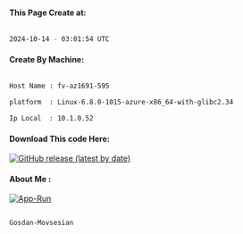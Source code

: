 
   
#### This Page Create at:

```bash

2024-10-14 - 03:01:54 UTC

```

#### Create By Machine:

```bash

Host Name : fv-az1691-595

platform  : Linux-6.8.0-1015-azure-x86_64-with-glibc2.34

Ip Local  : 10.1.0.52

```
#### Download This code Here:

[![GitHub release (latest by date)](https://img.shields.io/github/v/release/Gosdan-Movsesian/Gosdan?style=for-the-badge&label=Download)](https://github.com/Gosdan-Movsesian/Gosdan/releases) 

</p> 

#### About Me :

[![App-Run](https://github.com/Gosdan-Movsesian/Gosdan/actions/workflows/App-Run.yml/badge.svg)](https://github.com/Gosdan-Movsesian/Gosdan/actions/workflows/App-Run.yml)

```bash

Gosdan-Movsesian

```

